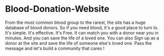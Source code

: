 # Blood-Donation-Website
From the most common blood group to the rarest, the site has a huge database of blood donors. So if you need blood, it's a good place to turn to. It's simple. It's effective. It's Free. It can match you with a donor near you in minutes. And you can save the life of a loved one. You can also Sign up as a donor at the site and save the life of someone else's loved one. Pass the message and let's build a community that cares !
